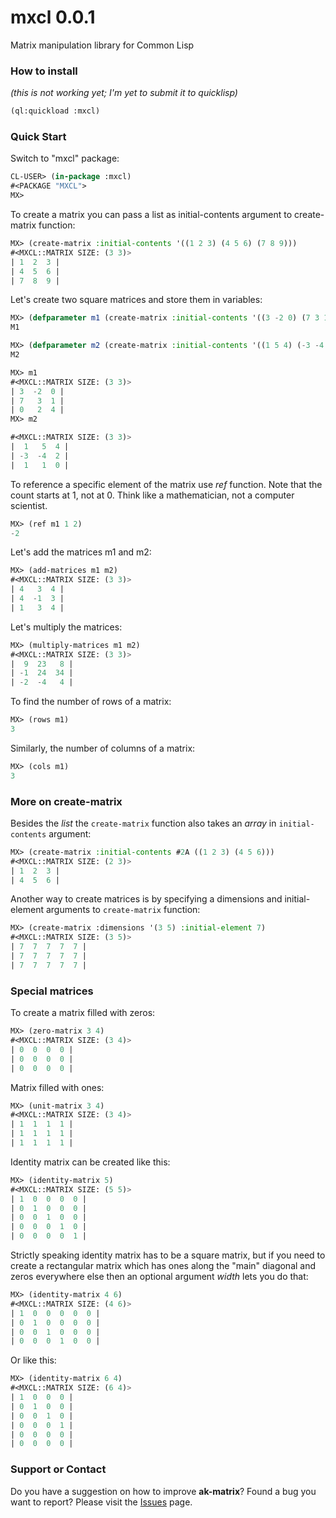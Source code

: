 # mxcl 0.0.1

Matrix manipulation library for Common Lisp

### How to install
_(this is not working yet; I'm yet to submit it to quicklisp)_

```lisp
(ql:quickload :mxcl)
```


### Quick Start

Switch to "mxcl" package:
```lisp
CL-USER> (in-package :mxcl)
#<PACKAGE "MXCL">
MX>
```

To create a matrix you can pass a list as initial-contents argument to create-matrix function:
```lisp
MX> (create-matrix :initial-contents '((1 2 3) (4 5 6) (7 8 9)))
#<MXCL::MATRIX SIZE: (3 3)>
| 1  2  3 |
| 4  5  6 |
| 7  8  9 |
```

Let's create two square matrices and store them in variables:
```lisp
MX> (defparameter m1 (create-matrix :initial-contents '((3 -2 0) (7 3 1) (0 2 4))))
M1

MX> (defparameter m2 (create-matrix :initial-contents '((1 5 4) (-3 -4 2) (1 1 0))))
M2

MX> m1
#<MXCL::MATRIX SIZE: (3 3)>
| 3  -2  0 |
| 7   3  1 |
| 0   2  4 |
MX> m2

#<MXCL::MATRIX SIZE: (3 3)>
|  1   5  4 |
| -3  -4  2 |
|  1   1  0 |
```

To reference a specific element of the matrix use _ref_ function. Note that the count starts at 1, not at 0.  Think like a mathematician, not a computer scientist.
```lisp
MX> (ref m1 1 2)
-2
```

Let's add the matrices m1 and m2:
```lisp
MX> (add-matrices m1 m2)
#<MXCL::MATRIX SIZE: (3 3)>
| 4   3  4 |
| 4  -1  3 |
| 1   3  4 |
```

Let's multiply the matrices:
```lisp
MX> (multiply-matrices m1 m2)
#<MXCL::MATRIX SIZE: (3 3)>
|  9  23   8 |
| -1  24  34 |
| -2  -4   4 |
```

To find the number of rows of a matrix:
```lisp
MX> (rows m1)
3
```

Similarly, the number of columns of a matrix:
```lisp
MX> (cols m1)
3
```


### More on create-matrix

Besides the _list_ the `create-matrix` function also takes an _array_ in `initial-contents` argument:
```lisp
MX> (create-matrix :initial-contents #2A ((1 2 3) (4 5 6)))
#<MXCL::MATRIX SIZE: (2 3)>
| 1  2  3 |
| 4  5  6 |
```

Another way to create matrices is by specifying a dimensions and initial-element arguments to `create-matrix` function:
```lisp
MX> (create-matrix :dimensions '(3 5) :initial-element 7)
#<MXCL::MATRIX SIZE: (3 5)>
| 7  7  7  7  7 |
| 7  7  7  7  7 |
| 7  7  7  7  7 |
```

### Special matrices
To create a matrix filled with zeros:
```lisp
MX> (zero-matrix 3 4)
#<MXCL::MATRIX SIZE: (3 4)>
| 0  0  0  0 |
| 0  0  0  0 |
| 0  0  0  0 |
```

Matrix filled with ones:
```lisp
MX> (unit-matrix 3 4)
#<MXCL::MATRIX SIZE: (3 4)>
| 1  1  1  1 |
| 1  1  1  1 |
| 1  1  1  1 |
```

Identity matrix can be created like this:
```lisp
MX> (identity-matrix 5)
#<MXCL::MATRIX SIZE: (5 5)>
| 1  0  0  0  0 |
| 0  1  0  0  0 |
| 0  0  1  0  0 |
| 0  0  0  1  0 |
| 0  0  0  0  1 |
```

Strictly speaking identity matrix has to be a square matrix, but if you need to create a rectangular matrix which has ones along the "main" diagonal and zeros everywhere else then an optional argument _width_ lets you do that:
```lisp
MX> (identity-matrix 4 6)
#<MXCL::MATRIX SIZE: (4 6)>
| 1  0  0  0  0  0 |
| 0  1  0  0  0  0 |
| 0  0  1  0  0  0 |
| 0  0  0  1  0  0 |
```

Or like this:
```lisp
MX> (identity-matrix 6 4)
#<MXCL::MATRIX SIZE: (6 4)>
| 1  0  0  0 |
| 0  1  0  0 |
| 0  0  1  0 |
| 0  0  0  1 |
| 0  0  0  0 |
| 0  0  0  0 |
```


### Support or Contact

Do you have a suggestion on how to improve **ak-matrix**? Found a bug you want to report?
Please visit the [Issues](https://github.com/andrei12/ak-matrix/issues) page.

